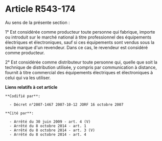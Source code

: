 # Article R543-174

Au sens de la présente section :

1° Est considérée comme producteur toute personne qui fabrique, importe ou introduit sur le marché national à titre
professionnel des équipements électriques et électroniques, sauf si ces équipements sont vendus sous la seule marque d'un
revendeur. Dans ce cas, le revendeur est considéré comme producteur.

2° Est considérée comme distributeur toute personne qui, quelle que soit la technique de distribution utilisée, y compris par
communication à distance, fournit à titre commercial des équipements électriques et électroniques à celui qui va les
utiliser.

**Liens relatifs à cet article**

	**Codifié par**:

	  - Décret n°2007-1467 2007-10-12 JORF 16 octobre 2007

	**Cité par**:

	  - Arrêté du 30 juin 2009 - art. 4 (V)
	  - Arrêté du 8 octobre 2014 - art. 1
	  - Arrêté du 8 octobre 2014 - art. 3 (V)
	  - Arrêté du 8 octobre 2014 - art. 4
